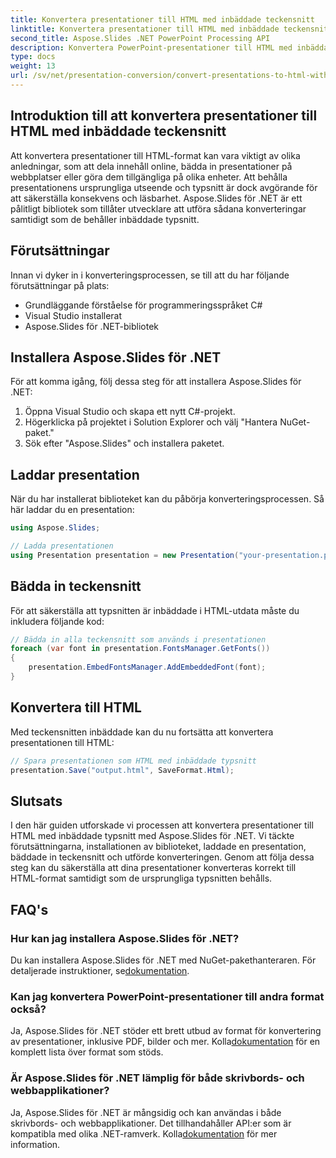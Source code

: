 ```yaml
---
title: Konvertera presentationer till HTML med inbäddade teckensnitt
linktitle: Konvertera presentationer till HTML med inbäddade teckensnitt
second_title: Aspose.Slides .NET PowerPoint Processing API
description: Konvertera PowerPoint-presentationer till HTML med inbäddade typsnitt med Aspose.Slides för .NET. Behåll originaliteten sömlöst.
type: docs
weight: 13
url: /sv/net/presentation-conversion/convert-presentations-to-html-with-embedded-fonts/
---
```


## Introduktion till att konvertera presentationer till HTML med inbäddade teckensnitt

Att konvertera presentationer till HTML-format kan vara viktigt av olika anledningar, som att dela innehåll online, bädda in presentationer på webbplatser eller göra dem tillgängliga på olika enheter. Att behålla presentationens ursprungliga utseende och typsnitt är dock avgörande för att säkerställa konsekvens och läsbarhet. Aspose.Slides för .NET är ett pålitligt bibliotek som tillåter utvecklare att utföra sådana konverteringar samtidigt som de behåller inbäddade typsnitt.

## Förutsättningar

Innan vi dyker in i konverteringsprocessen, se till att du har följande förutsättningar på plats:

- Grundläggande förståelse för programmeringsspråket C#
- Visual Studio installerat
- Aspose.Slides för .NET-bibliotek

## Installera Aspose.Slides för .NET

För att komma igång, följ dessa steg för att installera Aspose.Slides för .NET:

1. Öppna Visual Studio och skapa ett nytt C#-projekt.
2. Högerklicka på projektet i Solution Explorer och välj "Hantera NuGet-paket."
3. Sök efter "Aspose.Slides" och installera paketet.

## Laddar presentation

När du har installerat biblioteket kan du påbörja konverteringsprocessen. Så här laddar du en presentation:

```csharp
using Aspose.Slides;

// Ladda presentationen
using Presentation presentation = new Presentation("your-presentation.pptx");
```

## Bädda in teckensnitt

För att säkerställa att typsnitten är inbäddade i HTML-utdata måste du inkludera följande kod:

```csharp
// Bädda in alla teckensnitt som används i presentationen
foreach (var font in presentation.FontsManager.GetFonts())
{
    presentation.EmbedFontsManager.AddEmbeddedFont(font);
}
```

## Konvertera till HTML

Med teckensnitten inbäddade kan du nu fortsätta att konvertera presentationen till HTML:

```csharp
// Spara presentationen som HTML med inbäddade typsnitt
presentation.Save("output.html", SaveFormat.Html);
```

## Slutsats

I den här guiden utforskade vi processen att konvertera presentationer till HTML med inbäddade typsnitt med Aspose.Slides för .NET. Vi täckte förutsättningarna, installationen av biblioteket, laddade en presentation, bäddade in teckensnitt och utförde konverteringen. Genom att följa dessa steg kan du säkerställa att dina presentationer konverteras korrekt till HTML-format samtidigt som de ursprungliga typsnitten behålls.

## FAQ's

### Hur kan jag installera Aspose.Slides för .NET?

 Du kan installera Aspose.Slides för .NET med NuGet-pakethanteraren. För detaljerade instruktioner, se[dokumentation](https://docs.aspose.com/slides/net/installation/).

### Kan jag konvertera PowerPoint-presentationer till andra format också?

Ja, Aspose.Slides för .NET stöder ett brett utbud av format för konvertering av presentationer, inklusive PDF, bilder och mer. Kolla[dokumentation](https://reference.aspose.com/slides/net/) för en komplett lista över format som stöds.

### Är Aspose.Slides för .NET lämplig för både skrivbords- och webbapplikationer?

 Ja, Aspose.Slides för .NET är mångsidig och kan användas i både skrivbords- och webbapplikationer. Det tillhandahåller API:er som är kompatibla med olika .NET-ramverk. Kolla[dokumentation](https://docs.aspose.com/slides/net/product-support/) för mer information.